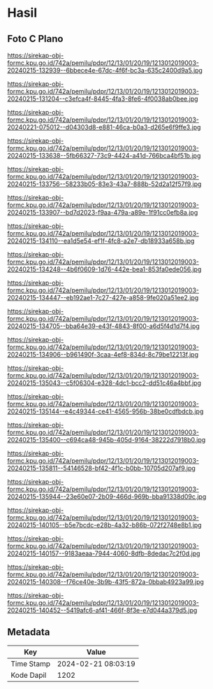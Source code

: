 # Hasil

## Foto C Plano

https://sirekap-obj-formc.kpu.go.id/742a/pemilu/pdpr/12/13/01/20/19/1213012019003-20240215-132939--6bbece4e-67dc-4f6f-bc3a-635c2400d9a5.jpg

https://sirekap-obj-formc.kpu.go.id/742a/pemilu/pdpr/12/13/01/20/19/1213012019003-20240215-131204--c3efca4f-8445-4fa3-8fe6-4f0038ab0bee.jpg

https://sirekap-obj-formc.kpu.go.id/742a/pemilu/pdpr/12/13/01/20/19/1213012019003-20240221-075012--d04303d8-e881-46ca-b0a3-d265e6f9ffe3.jpg

https://sirekap-obj-formc.kpu.go.id/742a/pemilu/pdpr/12/13/01/20/19/1213012019003-20240215-133638--5fb66327-73c9-4424-a41d-766bca4bf51b.jpg

https://sirekap-obj-formc.kpu.go.id/742a/pemilu/pdpr/12/13/01/20/19/1213012019003-20240215-133756--58233b05-83e3-43a7-888b-52d2a12f57f9.jpg

https://sirekap-obj-formc.kpu.go.id/742a/pemilu/pdpr/12/13/01/20/19/1213012019003-20240215-133907--bd7d2023-f9aa-479a-a89e-1f91cc0efb8a.jpg

https://sirekap-obj-formc.kpu.go.id/742a/pemilu/pdpr/12/13/01/20/19/1213012019003-20240215-134110--ea1d5e54-ef1f-4fc8-a2e7-db18933a658b.jpg

https://sirekap-obj-formc.kpu.go.id/742a/pemilu/pdpr/12/13/01/20/19/1213012019003-20240215-134248--4b6f0609-1d76-442e-bea1-853fa0ede056.jpg

https://sirekap-obj-formc.kpu.go.id/742a/pemilu/pdpr/12/13/01/20/19/1213012019003-20240215-134447--eb192ae1-7c27-427e-a858-9fe020a51ee2.jpg

https://sirekap-obj-formc.kpu.go.id/742a/pemilu/pdpr/12/13/01/20/19/1213012019003-20240215-134705--bba64e39-e43f-4843-8f00-a6d5f4d1d7f4.jpg

https://sirekap-obj-formc.kpu.go.id/742a/pemilu/pdpr/12/13/01/20/19/1213012019003-20240215-134906--b961490f-3caa-4ef8-834d-8c79be12213f.jpg

https://sirekap-obj-formc.kpu.go.id/742a/pemilu/pdpr/12/13/01/20/19/1213012019003-20240215-135043--c5f06304-e328-4dc1-bcc2-dd51c46a4bbf.jpg

https://sirekap-obj-formc.kpu.go.id/742a/pemilu/pdpr/12/13/01/20/19/1213012019003-20240215-135144--e4c49344-ce41-4565-956b-38be0cdfbdcb.jpg

https://sirekap-obj-formc.kpu.go.id/742a/pemilu/pdpr/12/13/01/20/19/1213012019003-20240215-135400--c694ca48-945b-405d-9164-38222d7918b0.jpg

https://sirekap-obj-formc.kpu.go.id/742a/pemilu/pdpr/12/13/01/20/19/1213012019003-20240215-135811--54146528-bf42-4f1c-b0bb-10705d207af9.jpg

https://sirekap-obj-formc.kpu.go.id/742a/pemilu/pdpr/12/13/01/20/19/1213012019003-20240215-135944--23e60e07-2b09-466d-969b-bba91338d09c.jpg

https://sirekap-obj-formc.kpu.go.id/742a/pemilu/pdpr/12/13/01/20/19/1213012019003-20240215-140105--b5e7bcdc-e28b-4a32-b86b-072f2748e8b1.jpg

https://sirekap-obj-formc.kpu.go.id/742a/pemilu/pdpr/12/13/01/20/19/1213012019003-20240215-140157--9183aeaa-7944-4060-8dfb-8dedac7c2f0d.jpg

https://sirekap-obj-formc.kpu.go.id/742a/pemilu/pdpr/12/13/01/20/19/1213012019003-20240215-140308--f76ce40e-3b9b-43f5-872a-0bbab4923a99.jpg

https://sirekap-obj-formc.kpu.go.id/742a/pemilu/pdpr/12/13/01/20/19/1213012019003-20240215-140452--5419afc6-af41-466f-8f3e-e7d044a379d5.jpg


## Metadata

| Key        | Value               |
| ---------- | ------------------- |
| Time Stamp | 2024-02-21 08:03:19 |
| Kode Dapil | 1202                |



